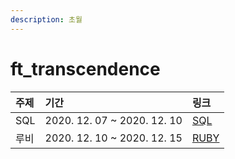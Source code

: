 ```yaml
---
description: 초월
---
```


# ft\_transcendence

| 주제 | 기간 | 링크 |
| :--- | :--- | :--- |
| SQL | 2020. 12. 07 ~ 2020. 12. 10 | [SQL](https://simian114.gitbook.io/blog/study/sql) |
| 루비 | 2020. 12. 10 ~ 2020. 12. 15 | [RUBY](https://simian114.gitbook.io/blog/study/ruby) |

